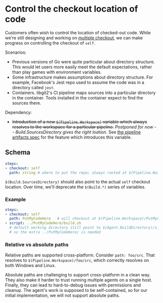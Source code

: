 # Control the checkout location of code

Customers often wish to control the location of checked-out code.
While we're still designing and working on [multiple checkout](multicheckout.md), we can make progress on controlling the checkout of `self`.

Scenarios:
- Previous versions of Go were quite particular about directory structure.
This would let users more easily meet the default expectations, rather than play games with environment variables.
- Some infrastructure makes assumptions about directory structure.
For example, Facebook's Jest repo used to assume the code was in a directory called `jest`.
- Containers.
libgit2's CI pipeline maps sources into a particular directory in the container.
Tools installed in the container expect to find the sources there.

Dependency:
- ~~Introduction of a new `$(Pipeline.Workspace)` variable which always resolves to the workspace for a particular pipeline.~~
_Postponed for now -- Build.SourcesDirectory gives the right loation._ See [the pipeline artifacts spec](pipeline-artifacts.md) for the feature which introduces this variable.

## Schema

```yaml
steps:
- checkout: self
  path: string # where to put the repo; always rooted at $(Pipeline.Workspace)
```

`$(Build.SourcesDirectory)` should also point to the actual `self` checkout location. Over time, we'll deprecate the `$(Build.*)` series of variables.

### Example

```yaml
steps:
- checkout: self
  path: PutMyCodeHere   # will checkout at $(Pipeline.Workspace)/PutMyCodeHere
- script: ../PutMyCodeHere/build.sh
  # default working directory still point to $(Agent.BuildDirectory)/s,
  # so the extra ../PutMyCodeHere/ is needed
```

### Relative vs absolute paths

Relative paths are supported cross-platform.
Consider `path: foo/src`.
That resolves to `$(Pipeline.Workspace)/foo/src`, which correctly resolves on both Windows and Linux.

Absolute paths are challenging to support cross-platform in a clean way.
They also make it harder to trust running multiple agents on a single host.
Finally, they can lead to hard-to-debug issues with permissions and cleanup.
The agent's work is supposed to be self-contained, so for our initial implementation, we will not support absolute paths.
